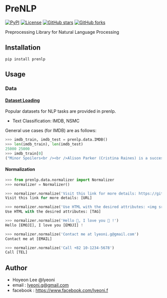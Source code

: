 # PreNLP
[![PyPI](https://img.shields.io/pypi/v/prenlp.svg?style=flat-square&color=important)](https://pypi.org/project/prenlp/)
[![License](https://img.shields.io/github/license/lyeoni/prenlp?style=flat-square)](https://github.com/lyeoni/prenlp/blob/master/LICENSE)
[![GitHub stars](https://img.shields.io/github/stars/lyeoni/prenlp?style=flat-square)](https://github.com/lyeoni/prenlp/stargazers)
[![GitHub forks](https://img.shields.io/github/forks/lyeoni/prenlp?style=flat-square&color=blueviolet)](https://github.com/lyeoni/prenlp/network/members)

Preprocessing Library for Natural Language Processing

## Installation
```
pip install prenlp
```

## Usage

### Data

#### [Dataset Loading](https://github.com/lyeoni/prenlp/blob/develop/prenlp/data/dataset.py)
Popular datasets for NLP tasks are provided in prenlp.
- Text Classification: IMDB, NSMC 

General use cases (for IMDB) are as follows:
```python
>>> imdb_train, imdb_test = prenlp.data.IMDB()
>>> len(imdb_train), len(imdb_test)
25000 25000
>>> imdb_train[0]
("Minor Spoilers<br /><br />Alison Parker (Cristina Raines) is a successful top model, living with the lawyer Michael Lerman (Chris Sarandon) in his apartment. She tried to commit ...", 'pos')
```

#### Normalization
```python
>>> from prenlp.data.normalizer import Normalizer
>>> normalizer = Normalizer()

>>> normalizer.normalize('Visit this link for more details: https://github.com/')
Visit this link for more details: [URL]

>>> normalizer.normalize('Use HTML with the desired attributes: <img src="cat.jpg" height="100" />')
Use HTML with the desired attributes: [TAG]

>>> normalizer.normalize('Hello 🤩, I love you 💓 !')
Hello [EMOJI], I love you [EMOJI] !

>>> normalizer.normalize('Contact me at lyeoni.g@gmail.com')
Contact me at [EMAIL]

>>> normalizer.normalize('Call +82 10-1234-5678')
Call [TEL]
```

## Author
- Hoyeon Lee @lyeoni
- email : lyeoni.g@gmail.com
- facebook : https://www.facebook.com/lyeoni.f
